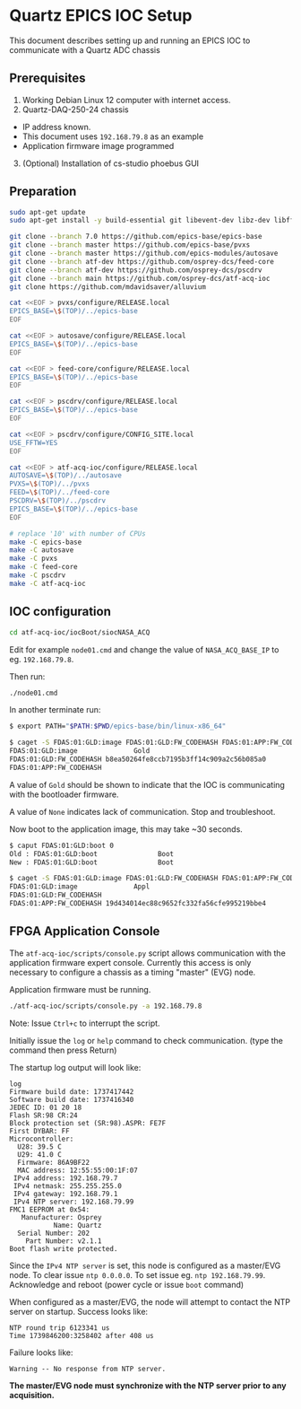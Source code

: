 # Quartz EPICS IOC Setup

This document describes setting up and running an EPICS IOC
to communicate with a Quartz ADC chassis

## Prerequisites

1. Working Debian Linux 12 computer with internet access.
2. Quartz-DAQ-250-24 chassis
  - IP address known.
  - This document uses `192.168.79.8` as an example
  - Application firmware image programmed
3. (Optional) Installation of cs-studio phoebus GUI

## Preparation

```sh
sudo apt-get update
sudo apt-get install -y build-essential git libevent-dev libz-dev libfftw3-dev libreadline-dev python3 python-is-python3
```

```sh
git clone --branch 7.0 https://github.com/epics-base/epics-base
git clone --branch master https://github.com/epics-base/pvxs
git clone --branch master https://github.com/epics-modules/autosave
git clone --branch atf-dev https://github.com/osprey-dcs/feed-core
git clone --branch atf-dev https://github.com/osprey-dcs/pscdrv
git clone --branch main https://github.com/osprey-dcs/atf-acq-ioc
git clone https://github.com/mdavidsaver/alluvium

cat <<EOF > pvxs/configure/RELEASE.local
EPICS_BASE=\$(TOP)/../epics-base
EOF

cat <<EOF > autosave/configure/RELEASE.local
EPICS_BASE=\$(TOP)/../epics-base
EOF

cat <<EOF > feed-core/configure/RELEASE.local
EPICS_BASE=\$(TOP)/../epics-base
EOF

cat <<EOF > pscdrv/configure/RELEASE.local
EPICS_BASE=\$(TOP)/../epics-base
EOF

cat <<EOF > pscdrv/configure/CONFIG_SITE.local
USE_FFTW=YES
EOF

cat <<EOF > atf-acq-ioc/configure/RELEASE.local
AUTOSAVE=\$(TOP)/../autosave
PVXS=\$(TOP)/../pvxs
FEED=\$(TOP)/../feed-core
PSCDRV=\$(TOP)/../pscdrv
EPICS_BASE=\$(TOP)/../epics-base
EOF

# replace '10' with number of CPUs
make -C epics-base
make -C autosave
make -C pvxs
make -C feed-core
make -C pscdrv
make -C atf-acq-ioc
```

## IOC configuration

```sh
cd atf-acq-ioc/iocBoot/siocNASA_ACQ
```

Edit for example `node01.cmd` and change the value of `NASA_ACQ_BASE_IP` to eg. `192.168.79.8`.

Then run:

```sh
./node01.cmd
```

In another terminate run:

```sh
$ export PATH="$PATH:$PWD/epics-base/bin/linux-x86_64"

$ caget -S FDAS:01:GLD:image FDAS:01:GLD:FW_CODEHASH FDAS:01:APP:FW_CODEHASH
FDAS:01:GLD:image              Gold
FDAS:01:GLD:FW_CODEHASH b8ea50264fe8ccb7195b3ff14c909a2c56b085a0
FDAS:01:APP:FW_CODEHASH
```

A value of `Gold` should be shown to indicate that the IOC is communicating with the bootloader firmware.

A value of `None` indicates lack of communication.  Stop and troubleshoot.

Now boot to the application image, this may take ~30 seconds.

```sh
$ caput FDAS:01:GLD:boot 0
Old : FDAS:01:GLD:boot               Boot
New : FDAS:01:GLD:boot               Boot
```

```sh
$ caget -S FDAS:01:GLD:image FDAS:01:GLD:FW_CODEHASH FDAS:01:APP:FW_CODEHASH
FDAS:01:GLD:image              Appl
FDAS:01:GLD:FW_CODEHASH
FDAS:01:APP:FW_CODEHASH 19d434014ec88c9652fc332fa56cfe995219bbe4
```

## FPGA Application Console

The `atf-acq-ioc/scripts/console.py` script allows communication with
the application firmware expert console.
Currently this access is only necessary to configure a chassis as a timing "master" (EVG) node.

Application firmware must be running.

```sh
./atf-acq-ioc/scripts/console.py -a 192.168.79.8
```

Note: Issue `Ctrl+c` to interrupt the script.

Initially issue the `log` or `help` command to check communication.
(type the command then press Return)

The startup log output will look like:

```
log
Firmware build date: 1737417442
Software build date: 1737416340
JEDEC ID: 01 20 18
Flash SR:98 CR:24
Block protection set (SR:98).ASPR: FE7F
First DYBAR: FF
Microcontroller:
  U28: 39.5 C
  U29: 41.0 C
  Firmware: 86A9BF22
  MAC address: 12:55:55:00:1F:07
 IPv4 address: 192.168.79.7
 IPv4 netmask: 255.255.255.0
 IPv4 gateway: 192.168.79.1
 IPv4 NTP server: 192.168.79.99
FMC1 EEPROM at 0x54:
   Manufacturer: Osprey
           Name: Quartz
  Serial Number: 202
    Part Number: v2.1.1
Boot flash write protected.
```

Since the `IPv4 NTP server` is set, this node is configured as a master/EVG node.
To clear issue `ntp 0.0.0.0`.
To set issue eg. `ntp 192.168.79.99`.
Acknowledge and reboot (power cycle or issue `boot` command)

When configured as a master/EVG, the node will attempt to contact the NTP server on startup.
Success looks like:

```
NTP round trip 6123341 us
Time 1739846200:3258402 after 408 us
```

Failure looks like:

```
Warning -- No response from NTP server.
```

**The master/EVG node must synchronize with the NTP server prior to any acquisition.**
